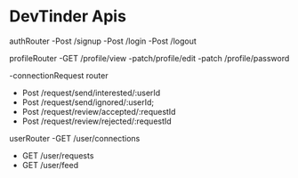 # DevTinder Apis

authRouter 
-Post /signup
-Post /login
-Post /logout

profileRouter
-GET /profile/view
-patch/profile/edit
-patch /profile/password

-connectionRequest router
- Post /request/send/interested/:userId
- Post /request/send/ignored/:userId;
- Post /request/review/accepted/:requestId
- Post /request/review/rejected/:requestId

userRouter 
-GET /user/connections
- GET /user/requests
- GET /user/feed 
